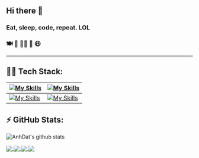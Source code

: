 ## Hi there 👋

### Eat, sleep, code, repeat. LOL
### 🍽️ 🛌 👨‍💻 🔁 😆
---

## 🧑‍💻 Tech Stack:

| [![My Skills](https://skillicons.dev/icons?i=java,php,js,ts)](https://skillicons.dev) | [![My Skills](https://skillicons.dev/icons?i=sqlite,firebase,postgres,mongodb)](https://skillicons.dev)  |
|----------------------------------|-----------------------------------|
| [![My Skills](https://skillicons.dev/icons?i=androidstudio,laravel,express,react)](https://skillicons.dev) | [![My Skills](https://skillicons.dev/icons?i=git,docker,figma,tailwind)](https://skillicons.dev)  |

## ⚡️ GitHub Stats:
![AnhDat's github stats](https://github-readme-stats.vercel.app/api?username=ngdathd&show_icons=true&theme=tokyonight&hide=contribs,prs,issues)

<a href="https://github.com/ngdathd/ForegroundActivity">
  <img align="center" src="https://github-readme-stats.anuraghazra1.vercel.app/api/pin/?username=ngdathd&repo=ForegroundActivity&theme=radical" />
</a>    
<a href="https://github.com/ngdathd/FlappyBird">
  <img align="center" src="https://github-readme-stats.anuraghazra1.vercel.app/api/pin/?username=ngdathd&repo=FlappyBird&theme=merko" />
</a>

<a href="https://github.com/ngdathd/DingTea">
  <img align="center" src="https://github-readme-stats.anuraghazra1.vercel.app/api/pin/?username=ngdathd&repo=DingTea&theme=gruvbox" />
</a>
<a href="https://github.com/ngdathd/TokyoLife">
  <img align="center" src="https://github-readme-stats.anuraghazra1.vercel.app/api/pin/?username=ngdathd&repo=TokyoLife&theme=gruvbox" />
</a>
